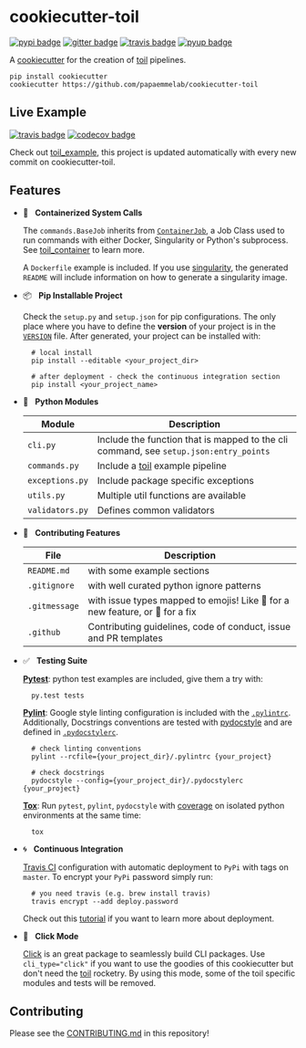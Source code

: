 # cookiecutter-toil

[![pypi badge][pypi_badge]][pypi_base]
[![gitter badge][gitter_badge]][gitter_base]
[![travis badge][travis_badge]][travis_base]
[![pyup badge][pyup_badge]][pyup_base]

A [cookiecutter] for the creation of [toil] pipelines.

    pip install cookiecutter
    cookiecutter https://github.com/papaemmelab/cookiecutter-toil

## Live Example

[![travis badge][example_travis_badge]][example_travis_base]
[![codecov badge][example_codecov_badge]][example_codecov_base]

Check out [toil_example], this project is updated automatically with every new commit on cookiecutter-toil.

## Features

* 🐳 &nbsp; **Containerized System Calls**

    The `commands.BaseJob` inherits from [`ContainerJob`][toil_container], a Job Class used to run commands with either Docker, Singularity or Python's subprocess. See [toil_container] to learn more.

    A `Dockerfile` example is included. If you use [singularity], the generated `README` will include information on how to generate a singularity image.

* 📦 &nbsp; **Pip Installable Project**

    Check the `setup.py` and `setup.json` for pip configurations. The only place where you have to define the **version** of your project is in the [`VERSION`] file. After generated, your project can be installed with:

        # local install
        pip install --editable <your_project_dir>

        # after deployment - check the continuous integration section
        pip install <your_project_name>

* 🍉 &nbsp; **Python Modules**

    | Module          | Description                                                                           |
    | --------------- | ------------------------------------------------------------------------------------- |
    | `cli.py`        | Include the function that is mapped to the cli command, see `setup.json:entry_points` |
    | `commands.py`   | Include a [toil] example pipeline                                                     |
    | `exceptions.py` | Include package specific exceptions                                                   |
    | `utils.py`      | Multiple util functions are available                                                 |
    | `validators.py` | Defines common validators                                                             |

* 🚧 &nbsp; **Contributing Features**

    | File          | Description                                                                   |
    | ------------- | ----------------------------------------------------------------------------- |
    | `README.md`   | with some example sections                                                    |
    | `.gitignore`  | with well curated python ignore patterns                                      |
    | `.gitmessage` | with issue types mapped to emojis! Like 🚀 for a new feature, or 🐛 for a fix |
    | `.github`     | Contributing guidelines, code of conduct, issue and PR templates              |

* ✅ &nbsp; **Testing Suite**

    **[Pytest]**: python test examples are included, give them a try with:

        py.test tests

    **[Pylint]**: Google style linting configuration is included with the [`.pylintrc`]. Additionally, Docstrings conventions are tested with [pydocstyle] and are defined in [`.pydocstylerc`].

        # check linting conventions
        pylint --rcfile={your_project_dir}/.pylintrc {your_project}

        # check docstrings
        pydocstyle --config={your_project_dir}/.pydocstylerc {your_project}

    **[Tox]**: Run `pytest`, `pylint`, `pydocstyle` with [coverage] on isolated python environments at the same time:

        tox

* 🌀 &nbsp; **Continuous Integration**

    [Travis CI] configuration with automatic deployment to `PyPi` with tags on `master`. To encrypt your `PyPi` password simply run:

        # you need travis (e.g. brew install travis)
        travis encrypt --add deploy.password

    Check out this [tutorial][travis_deploy] if you want to learn more about deployment.

* 🐁 &nbsp; **Click Mode**

    [Click] is an great package to seamlessly build CLI packages. Use `cli_type="click"` if you want to use the goodies of this cookiecutter but don't need the [toil] rocketry. By using this mode, some of the toil specific modules and tests will be removed.

## Contributing

Please see the [CONTRIBUTING.md](.github/CONTRIBUTING.md) in this repository!

<!-- References -->
[`.pydocstylerc`]: {{cookiecutter.project_slug}}/.pydocstylerc
[`.pylintrc`]: {{cookiecutter.project_slug}}/.pylintrc
[`VERSION`]: https://packaging.python.org/guides/single-sourcing-package-version/
[click]: http://click.pocoo.org/6/
[cookiecutter]: https://github.com/audreyr/cookiecutter
[covenant]: http://contributor-covenant.org/version/1/4/
[coverage]: https://coverage.readthedocs.io
[pydocstyle]: http://www.pydocstyle.org/en
[pylint]: https://www.pylint.org/
[pytest-env]: https://github.com/MobileDynasty/pytest-env
[pytest]: https://docs.pytest.org/en/latest/
[singularity]: http://singularity.lbl.gov/
[toil_container]: https://github.com/papaemmelab/toil_container
[toil_example]: https://github.com/papaemmelab/toil_example
[toil]: http://toil.readthedocs.io/
[tox]: http://tox.readthedocs.io/
[travis ci]: https://travis-ci.org/
[travis_deploy]: https://docs.travis-ci.com/user/deployment/pypi/

<!-- Badges -->
[gitter_badge]: https://badges.gitter.im/papaemmelab/cookiecutter-toil/Lobby.svg
[gitter_base]: https://gitter.im/papaemmelab/cookiecutter-toil
[pypi_badge]: https://img.shields.io/pypi/v/cookiecutter-toil.svg
[pypi_base]: https://pypi.python.org/pypi/cookiecutter-toil
[pyup_badge]: https://pyup.io/repos/github/papaemmelab/cookiecutter-toil/shield.svg
[pyup_base]: https://pyup.io/repos/github/papaemmelab/cookiecutter-toil/
[travis_badge]: https://img.shields.io/travis/papaemmelab/cookiecutter-toil.svg
[travis_base]: https://travis-ci.org/papaemmelab/cookiecutter-toil

<!-- toil example badges -->
[example_codecov_badge]: https://codecov.io/gh/papaemmelab/toil_example/branch/master/graph/badge.svg
[example_codecov_base]: https://codecov.io/gh/papaemmelab/toil_example
[example_travis_badge]: https://img.shields.io/travis/papaemmelab/toil_example.svg
[example_travis_base]: https://travis-ci.org/papaemmelab/toil_example
